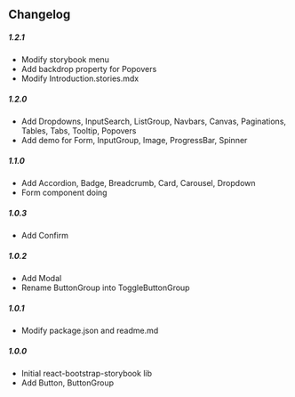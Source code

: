 ## Changelog

##### 1.2.1

- Modify storybook menu
- Add backdrop property for Popovers
- Modify Introduction.stories.mdx

##### 1.2.0

- Add Dropdowns, InputSearch, ListGroup, Navbars, Canvas, Paginations, Tables, Tabs, Tooltip, Popovers
- Add demo for Form, InputGroup, Image, ProgressBar, Spinner

##### 1.1.0

- Add Accordion, Badge, Breadcrumb, Card, Carousel, Dropdown
- Form component doing

##### 1.0.3

- Add Confirm

##### 1.0.2

- Add Modal
- Rename ButtonGroup into ToggleButtonGroup

##### 1.0.1

- Modify package.json and readme.md

##### 1.0.0

- Initial react-bootstrap-storybook lib
- Add Button, ButtonGroup
